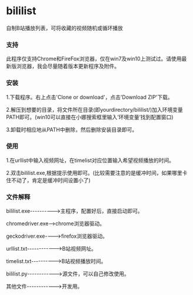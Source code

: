 # bililist
自制B站播放列表，可将收藏的视频随机或循环播放
### 支持
此程序仅支持Chrome和FireFox浏览器，仅在win7及win10上测试过。请使用最新版浏览器，我会尽量随着版本更新程序及附件。
### 安装
1.下载程序。右上点击'Clone or download'，点击'Download ZIP'下载。

2.解压到想要的目录，将文件所在目录(即yourdirectory/bililist/)加入环境变量PATH即可。(win10可以直接在小娜搜索框里输入‘环境变量’找到配置窗口)

3.卸载时相应地从PATH中删除，然后删除安装目录即可。
### 使用
1.在urllist中输入视频网址，在timelist对应位置输入希望视频播放的时间。

2.双击bililist.exe,根据提示使用即可。(比较需要注意的是缓冲时间，如果哪里卡住不动了，肯定是缓冲时间设置小了)
### 文件解释
bililist.exe---------->主程序，配置好后，直接启动即可。

chromedriver.exe-->chrome浏览器驱动。

geckodriver.exe---->firefox浏览器驱动。

urllist.txt------------>B站视频网址。

timelist.txt---------->B站视频播放时间。

bililist.py------------>源文件，可以自己修改使用。

其他文件------------>开发用。
